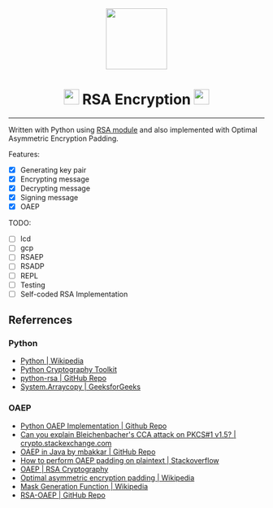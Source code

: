 <div align="center">
  <img width="120px" src="https://media.giphy.com/media/13NQGbIUqmcUXm/giphy.gif" />
  <h1>
    <img src="https://emojis.slackmojis.com/emojis/images/1531849430/4246/blob-sunglasses.gif?1531849430" width="30"/>
    RSA Encryption
    <img src="https://emojis.slackmojis.com/emojis/images/1531849430/4246/blob-sunglasses.gif?1531849430" width="30"/>
  </h1>
</div>

---

Written with Python using [RSA module](https://stuvel.eu/python-rsa-doc/index.html) and also implemented with Optimal Asymmetric Encryption Padding.

Features:

- [x] Generating key pair
- [x] Encrypting message
- [x] Decrypting message
- [x] Signing message
- [x] OAEP

TODO:

- [ ] lcd
- [ ] gcp
- [ ] RSAEP
- [ ] RSADP
- [ ] REPL
- [ ] Testing
- [ ] Self-coded RSA Implementation

## Referrences

### Python

- [Python | Wikipedia](https://en.wikipedia.org/wiki/RSA_(cryptosystem))
- [Python Cryptography Toolkit](https://www.pycrypto.org/doc/)
- [python-rsa | GitHub Repo](https://github.com/sybrenstuvel/python-rsa)
- [System.Arraycopy | GeeksforGeeks](https://www.geeksforgeeks.org/system-arraycopy-in-java/)

### OAEP

- [Python OAEP Implementation | Github Repo](https://github.com/CarlTern/OAEP-implementation)
- [Can you explain Bleichenbacher's CCA attack on PKCS#1 v1.5? | crypto.stackexchange.com](https://crypto.stackexchange.com/questions/12688/can-you-explain-bleichenbachers-cca-attack-on-pkcs1-v1-5)
- [OAEP in Java by mbakkar | GitHub Repo](https://github.com/mbakkar/OAEP)
- [How to perform OAEP padding on plaintext | Stackoverflow](https://stackoverflow.com/questions/48127441/how-to-perform-oaep-padding-on-plaintext)
- [OAEP | RSA Cryptography](https://www.rfc-editor.org/rfc/rfc3447#section-7.1.1)
- [Optimal asymmetric encryption padding | Wikipedia](https://en.wikipedia.org/wiki/Optimal_asymmetric_encryption_padding)
- [Mask Generation Function | Wikipedia](https://en.wikipedia.org/wiki/Mask_generation_function)
- [RSA-OAEP | GitHub Repo](https://github.com/mineyev2/RSA-OAEP-Python)
